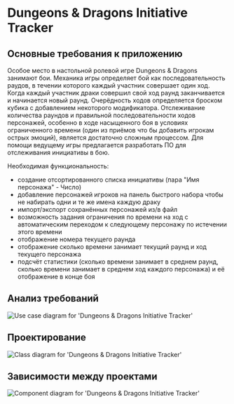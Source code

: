 Dungeons & Dragons Initiative Tracker
=====================================

Основные требования к приложению
--------------------------------

Особое место в настольной ролевой игре Dungeons & Dragons занимают бои. Механика игры определяет бой как последовательность раудов, в течении которого каждый участник совершает один ход. Когда каждый участник драки совершил свой ход раунд заканчивается и начинается новый раунд. Очерёдность ходов определяется броском кубика с добавлением некоторого модификатора.
Отслеживание количества раундов и правильной последовательности ходов персонажей, особенно в ходе насыщенного боя в условиях ограниченного времени (один из приёмов что бы добавить игрокам острых эмоций), является достаточно сложным процессом.
Для помощи ведущему игры предлагается разработать ПО для отслеживания инициативы в бою.

Необходимая функциональность:
- создание отсортированного списка инициативы (пара "Имя персонажа" - Число)
- добавление персонажей игроков на панель быстрого набора чтобы не набирать одни и те же имена каждую драку
- импорт/экспорт сохранённых персонажей из/в файл 
- возможность задания ограничения по времени на ход с автоматическим переходом к следующему персонажу по истечении этого времени
- отображение номера текущего раунда
- отображение сколько времени занимает текущий раунд и ход текущего персонажа
- подсчёт статистики (сколько времени занимает в среднем раунд, сколько времени занимает в среднем ход каждого персонажа) и её отображение в конце боя

Анализ требований
-----------------

![Use case diagram for 'Dungeons & Dragons Initiative Tracker'](http://www.plantuml.com/plantuml/svg/ZLAzJW914ExtARvG62WuUc8CoZKMMFZp0EFTS4pS7x8xfoJ6TtTEB220iVt-PxEBefIr3zvvNYiq8KktKRIIkL59qSthFdQS8bPKbFCSL52ld1juYfrdZEgh6lTHL4ZbdV6SgNdZFFfqG4ngWjksdRriMrAUFN98fX7bC1gYLXIfO-TWePXECTu3M6x8OgomJ1pEeRYkAembR5DMh7CAM8ld2URWdN9iorystltODFtJP9vBGmyEzrBKrbwazjrBpvHFkNCJJaJdTZmfPSKTgNgszcDWtsbGskBLa9DZZvYgkZ5aapv-4HGbjM9foc2JsFY-vGiT3vOAxNCyR3YOoSPA62u9Oi_qvHQci9_t3G00)

Проектирование
--------------

![Class diagram for 'Dungeons & Dragons Initiative Tracker'](http://www.plantuml.com/plantuml/svg/rLZDRXit4BxpANYKKLiF81X674TDLHH1OQdjeIW2QdTgizcV1Kd9TbE_UycLbjmTaY8L98TS32_dcrdEns-6etqZ5HDgLrVaaPT0eUxK2wsXteAGXB2jL88LYYuRnTNBMoQ1VYQK_a1NvOBoHf5NGegAIKdl7fb1WZW2Fh0Qw89gVzuyQDWemlL_LrSEFmHODLnnflWUD5IyZCBOA6R1mOODeCWu424Q1k9lLW1TtKFNIgvQyNAzkJc-ulEGvIkzBSjPk_rdGJSNVNHi_wqhcO81WgttKBTxcF43DPvvpRJHM_sHDwLrqL6n_JseswgQQTDgsUng46nRWTuyUPqaPkbq6Pv8pwAJQJhejqZNHSzBsy9D-gF3r0S_dmT984wNz3g6mHB679ucBivMa2B7osaoSXYmJvWApu3g0DL8bcYGJr8wsE5R20Y_8qz6o2aefZX515cCi49uBAyKvscYq-mwIh4TYo-7o7psq1ecCseEzx0rY3qlmDSYxA5HJjpom8VEuRPGl6q82Ps-W-DC3jVA3V9QrLqhrCXB02j1BEXQwV_g-_xf0Zajdv7Ja-3AEVtHFs6dEsrIO9rcpUYomzZ-P6DOV0qZ3g-ei8ml9fUWQoSzJ8BWhEB_cet_BDjcRP-9EOeS_aC41mx28FE9pcStIMcAHr-51mdZvKZpdGUWKv6tzPQfbC9xqBkTO8PMp7BGPRCJZIvfBXzJI5UCE72WUzwtEzqcN0j2PlFMmHemJ_Cmm0slOTsn9XBh2w2_y9ghK_WrA6Cwu2hprs4leZaFuRscCRZUHFPrkzV01t2P8FTTPmlZajfWDw6Dk9EATYxKK2fWOkn5F38K4yTZqLRFs7OnsmTuFfuscZnD2Y8cv0qlFYteqlp_4slA2eItesLZCj8YtBPjXOqhyvuzgvp2S3AHD6RZdeXB3ZV4-FLaeCeak3WcsgyKVS2Fqhn-GTyn1SPsY6kq4xGeJLxSK1xbyX49j4Tmkx-XK_tvb-ygdPSs6r9okqcgXUJqZL2p27M8T5j8zeAi1f2k-dDB_MlKTsvHnohPBrzSizD2HTTDVvDDbawERdCFVQpsQsoOT0GzoBgWhko-mcK4DUEDvYWvqc7doPOcT_xbfBfq5gF64Kl4j02xWqNuDoMkspZF-ILsDWNdvkqTdLCDjYHce30SSv3Z5Fo5y3k7fvYathTlMV4fCGEXqND08_qWh-Np5tYPhAnBdWUQKR6JVmy-jayZFJXj1eLn4N9V2j6AMGrIiWUhaI3Ils_lgbQ2DnUuapnrM2RYvDXFdXlAr68ZODSi4r5D3qtZR6izYSAjExf9xmuRQ0-UxwYCNU7cd--nMokcTdBM3obzqL_s8qJ_Rz3DjFjPqVlQESFTevUqZnIqcBW1W_SMkp6Xe9n5pMtNOVEvWdGoIsWofaUCja947wdH18jdj--ZV8rKk5Iya66gffDJva-amFmaCyUditF1eyzyyXtgLm4IJBOai4RdynlCG1I76Xs9NQBU1UUsW9TTz81gYV-90drsS87z9HCKtQFa3JJbhgx-1m00)

Зависимости между проектами
---------------------------

![Component diagram for 'Dungeons & Dragons Initiative Tracker'](http://www.plantuml.com/plantuml/svg/SoWkIImgAStDuUAA3ijCBOzLqDEpKuWEA4ejJiqhIIp9pC-BHP7npKz9pK4LSd7q0GeWQq5L2rA0AiBba9gN0hGK0000)
